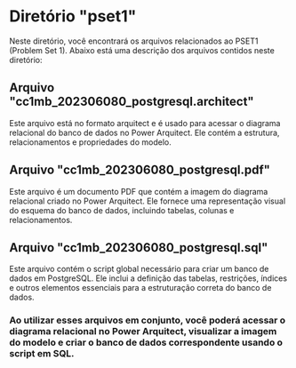 # Diretório "pset1"

Neste diretório, você encontrará os arquivos relacionados ao PSET1 (Problem Set 1). Abaixo está uma descrição dos arquivos contidos neste diretório:

## Arquivo "cc1mb_202306080_postgresql.architect"

Este arquivo está no formato arquitect e é usado para acessar o diagrama relacional do banco de dados no Power Arquitect. Ele contém a estrutura, relacionamentos e propriedades do modelo.

## Arquivo "cc1mb_202306080_postgresql.pdf"

Este arquivo é um documento PDF que contém a imagem do diagrama relacional criado no Power Arquitect. Ele fornece uma representação visual do esquema do banco de dados, incluindo tabelas, colunas e relacionamentos.

## Arquivo "cc1mb_202306080_postgresql.sql"

Este arquivo contém o script global necessário para criar um banco de dados em PostgreSQL. Ele inclui a definição das tabelas, restrições, índices e outros elementos essenciais para a estruturação correta do banco de dados.

### Ao utilizar esses arquivos em conjunto, você poderá acessar o diagrama relacional no Power Arquitect, visualizar a imagem do modelo e criar o banco de dados correspondente usando o script em SQL.
